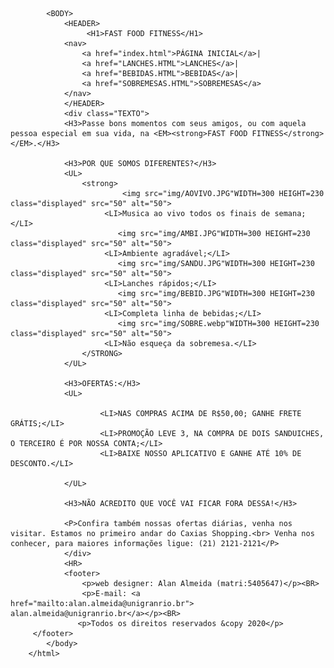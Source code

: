 <!DOCTYPE HTML>
<HTML LANG="PT-BR">
            <HEAD>
                <meta charset="utf-8">
                <TITLE>FASTFOOD</TITLE>
                <link rel="stylesheet" type="text/css" href="CSS/CONFIG.CSS">
            </HEAD>
            <style>
                body {
                background-image: url('IMG/FUNDO.JPEG');
                background-attachment: fixed;
                background-size: cover;
                background-repeat: no-repeat;
                width: 100%;
                height: 100%;
                }
            </style>

            <BODY>
                <HEADER>
                     <H1>FAST FOOD FITNESS</H1>
                <nav>
                    <a href="index.html">PÁGINA INICIAL</a>|
                    <a href="LANCHES.HTML">LANCHES</a>|
                    <a href="BEBIDAS.HTML">BEBIDAS</a>|
                    <a href="SOBREMESAS.HTML">SOBREMESAS</a>
                </nav>
                </HEADER>
                <div class="TEXTO">
                <H3>Passe bons momentos com seus amigos, ou com aquela pessoa especial em sua vida, na <EM><strong>FAST FOOD FITNESS</strong></EM>.</H3>

                <H3>POR QUE SOMOS DIFERENTES?</H3>
                <UL>
                    <strong>
                             <img src="img/AOVIVO.JPG"WIDTH=300 HEIGHT=230 class="displayed" src="50" alt="50">
                         <LI>Musica ao vivo todos os finais de semana;</LI>
                            <img src="img/AMBI.JPG"WIDTH=300 HEIGHT=230 class="displayed" src="50" alt="50">
                         <LI>Ambiente agradável;</LI>
                            <img src="img/SANDU.JPG"WIDTH=300 HEIGHT=230 class="displayed" src="50" alt="50">
                         <LI>Lanches rápidos;</LI>
                            <img src="img/BEBID.JPG"WIDTH=300 HEIGHT=230 class="displayed" src="50" alt="50">
                         <LI>Completa linha de bebidas;</LI>
                            <img src="img/SOBRE.webp"WIDTH=300 HEIGHT=230 class="displayed" src="50" alt="50">
                         <LI>Não esqueça da sobremesa.</LI>
                    </STRONG>
                </UL>

                <H3>OFERTAS:</H3>
                <UL>
                
                        <LI>NAS COMPRAS ACIMA DE R$50,00; GANHE FRETE GRÁTIS;</LI>
                        <LI>PROMOÇÃO LEVE 3, NA COMPRA DE DOIS SANDUICHES, O TERCEIRO É POR NOSSA CONTA;</LI>
                        <LI>BAIXE NOSSO APLICATIVO E GANHE ATÉ 10% DE DESCONTO.</LI>
                    
                </UL>

                <H3>NÃO ACREDITO QUE VOCÊ VAI FICAR FORA DESSA!</H3>

                <P>Confira também nossas ofertas diárias, venha nos visitar. Estamos no primeiro andar do Caxias Shopping.<br> Venha nos conhecer, para maiores informações ligue: (21) 2121-2121</P>
                </div>
                <HR>
                <footer>
                    <p>web designer: Alan Almeida (matri:5405647)</p><BR>
                    <p>E-mail: <a href="mailto:alan.almeida@unigranrio.br"> alan.almeida@unigranrio.br</a></p><BR>
                   <p>Todos os direitos reservados &copy 2020</p>
         </footer>
            </body>
        </html>